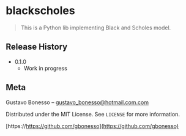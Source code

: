 # blackscholes
> This is a Python lib implementing Black and Scholes model.

## Release History

* 0.1.0
    * Work in progress
    
## Meta

Gustavo Bonesso – gustavo_bonesso@hotmail.com.com

Distributed under the MIT License. See ``LICENSE`` for more information.

[https://https://github.com/gbonesso](https://github.com/gbonesso)    
